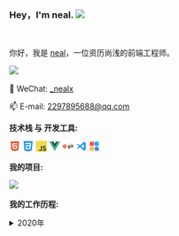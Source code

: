 ### Hey，I'm neal. <img src="https://media.giphy.com/media/hvRJCLFzcasrR4ia7z/giphy.gif" width="25px">

<br />

你好，我是 [neal](https://github.com/nealxmw)，一位资历尚浅的前端工程师。
<br />

![](https://github-readme-stats.vercel.app/api/?username=nealxmw&show_icons=true&title_color=fff&icon_color=79ff97&text_color=9f9f9f&bg_color=151515)
<br />

💬 WeChat: [\_nealx](https://github.com/nealxmw/nealxmw/blob/main/img/html.png)
<br />

📫 E-mail: [2297895688@qq.com](mailto:2297895688@qq.com)

**技术栈 与 开发工具:**
<br />

<code><img height="20" src="https://github.com/nealxmw/nealxmw/blob/main/img/html.png"></code>
<code><img height="20" src="https://github.com/nealxmw/nealxmw/blob/main/img/css.png"></code>
<code><img height="20" src="https://github.com/nealxmw/nealxmw/blob/main/img/js.png"></code>
<code><img height="20" src="https://github.com/nealxmw/nealxmw/blob/main/img/vue.png"></code>
<code><img height="20" src="https://github.com/nealxmw/nealxmw/blob/main/img/git.png"></code>
<code><img height="20" src="https://github.com/nealxmw/nealxmw/blob/main/img/vscode.png"></code>
<code><img height="20" src="https://github.com/nealxmw/nealxmw/blob/main/img/more.png"></code>

**我的项目:**

![](https://github-readme-stats.vercel.app/api/pin?username=nealxmw&repo=nealxmw&title_color=fff&icon_color=f9f9f9&text_color=9f9f9f&bg_color=151515)

**我的工作历程:**

<details style="cursor: pointer;">
  <summary>2020年</summary>
<div style="width: 98%; margin: 0 auto">
<ul>
<li>1月开始实习工作。</li>
<li>6月大学毕业。</li>
<li>7月实习转正。</li>
</ul>
</div>
</details>

<!-- ![](https://github-readme-stats.vercel.app/api/?username=nealxmw&show_icons=true&title_color=fff&icon_color=79ff97&text_color=9f9f9f&bg_color=151515)

![](https://github-readme-stats.vercel.app/api/pin?username=nealxmw&repo=nealxmw&title_color=fff&icon_color=f9f9f9&text_color=9f9f9f&bg_color=151515)

![](https://github-readme-stats.vercel.app/api/top-langs?username=nealxmw)

![](https://activity-graph.herokuapp.com/graph?username=nealxmw&theme=dracula)

![](https://img.shields.io/badge/-Nodejs-43853d?style=flat-square&logo=Node.js&logoColor=white)
![](https://img.shields.io/badge/-WebRTC-008000?style=flat-square&logo=WebRTC&labelColor=90EE90&color=fff)
![](https://img.shields.io/badge/-JavaScript-e5cd0c?style=flat-square&logo=JavaScript&labelColor=f7df1e&logoColor=000)
![](https://img.shields.io/badge/-Vue.js-29beb0?style=flat-square&logo=vue.js&labelColor=ffffff&color=4FC08D)
![](https://img.shields.io/badge/-React-29beb0?style=flat-square&logo=React&labelColor=ffffff&color=61DAFB)

![](https://visitor-badge.glitch.me/badge?page_id=littleTreeme)

![](http://antzuhl.cn:4000/get/@littleTreeme) -->
